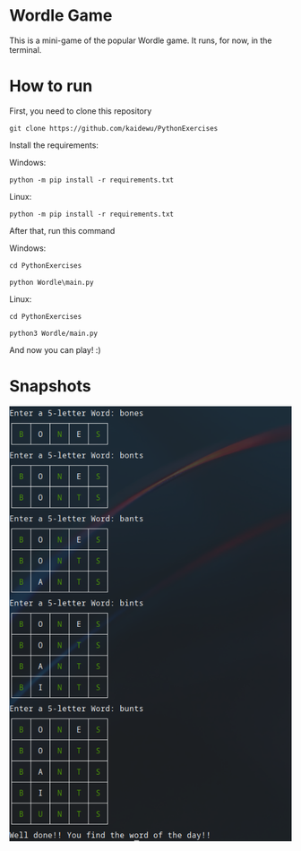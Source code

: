 # Wordle Game
This is a mini-game of the popular Wordle game. It runs, for now, in the terminal.

# How to run
First, you need to clone this repository
```
git clone https://github.com/kaidewu/PythonExercises
```
Install  the requirements:

Windows:
```
python -m pip install -r requirements.txt
```

Linux:
```
python -m pip install -r requirements.txt
```

After that, run this command

Windows:
```
cd PythonExercises
```

```
python Wordle\main.py
```

Linux:
```
cd PythonExercises
```

```
python3 Wordle/main.py
```

And now you can play! :)

# Snapshots
![Capture](img/snapshot2.png)
